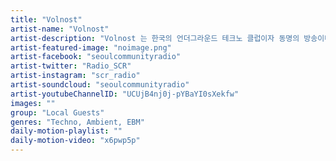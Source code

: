 ```yaml
---
title: "Volnost"	
artist-name: "Volnost"	
artist-description: "Volnost 는 한국의 언더그라운드 테크노 클럽이자 동명의 방송이다. Comarobot 은 Volnost 의 프로모터/공동 설립자이자 레지던트 DJ 로 활동하고있다. Volnost 는 Hito, Champ Libre 등 언더그라운드 테크노 씬에서 인정받는 아티스트들이 함께하였고, 굴지 로컬 아티스트들의 파티를 기획하고 프로모션하고 있다. "	
artist-featured-image: "noimage.png"	
artist-facebook: "seoulcommunityradio"	
artist-twitter: "Radio_SCR"	
artist-instagram: "scr_radio"	
artist-soundcloud: "seoulcommunityradio"	
artist-youtubeChannelID: "UCUjB4nj0j-pYBaYI0sXekfw"	
images: ""	
group: "Local Guests"	
genres: "Techno, Ambient, EBM"	
daily-motion-playlist: ""	
daily-motion-video: "x6pwp5p"		
---
```


